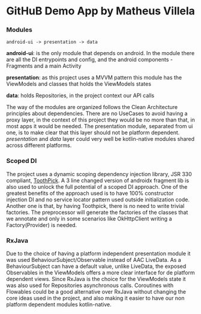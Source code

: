 # GitHuB Demo App by Matheus Villela

### Modules
```flow
android-ui -> presentation -> data
```

**android-ui**: is the only module that depends on android. In the module there are all the DI entrypoints and config, and the android components - Fragments and a main Activity

**presentation**: as this project uses a MVVM pattern this module has the ViewModels and classes that holds the ViewModels states

**data**: holds Repositories, in the project context our API calls

The way of the modules are organized follows the Clean Architecture principles about dependencies.
There are no UseCases to avoid having a proxy layer, in the context of this project they would be no more than that, in most apps it would be needed.
The presentation module, separated from ui one, is to make clear that this layer should not be platform dependent. *presentation* and *data* layer could very well be kotlin-native modules shared across different platforms.


### Scoped DI
The project uses a dynamic scoping dependency injection library, JSR 330 compliant, [ToothPick](https://github.com/stephanenicolas/toothpick). A 3 line changed version of androidx fragment lib is also used to unlock the full potential of a scoped DI approach.
One of the greatest benefits of the approach used is to have 100% constructor injection DI and no service locator pattern used outside initialization code.
Another one is that, by having Toothpick, there is no need to write trivial factories. The preprocessor will generate the factories of the classes that we annotate and only in some scenarios like OkHttpClient writing a Factory(Provider) is needed.

### RxJava
Due to the choice of having a platform independent presentation module it was used BehaviourSubject/Observable instead of AAC LiveData. As a BehaviourSubject can have a default value, unlike LiveData, the exposed Observables in the ViewModels offers a more clear interface for de platform dependent views.
Since RxJava is the choice for the ViewModels state it was also used for Repositories asynchronous calls.
Coroutines with Flowables could be a good alternative over RxJava without changing the core ideas used in the project, and also making it easier to have our non platform dependent modules kotlin-native.

